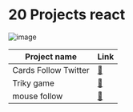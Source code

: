 
# 20 Projects react


![image](https://www.freecodecamp.org/news/content/images/2022/04/featured.jpg)


| Project name         | Link                                                   |
|----------------------|---------------------------------------------------------|
| Cards Follow Twitter | [🔗](https://20-projects-react-cards-follow-twiter.vercel.app) |
| Triky game           | [🔗](https://20-projects-react-triky.vercel.app)         |
| mouse follow          | [🔗](https://20-projects-react-mouse-follow.vercel.app)|
